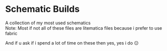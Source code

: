 # Schematic Builds
A collection of my most used schematics\
Note: Most if not all of these files are litematica files because i prefer to use fabric

And if u ask if i spend a lot of time on these then yes, yes i do 😐

